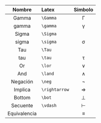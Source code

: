 
|    Nombre    | Latex         | Simbolo |
| :----------: | :------------ | :-----: |
|    Gamma     | `\Gamma`      |    Γ    |
|    gamma     | `\gamma`      |    γ    |
|    Sigma     | `\Sigma`      |         |
|    sigma     | `\sigma`      |    σ    |
|     Tau      | `\Tau`        |         |
|     tau      | `\tau`        |    τ    |
|      Or      | `\lor`        |    ∨    |
|     And      | `\land`       |    ∧    |
|   Negación   | `\neg`        |    ¬    |
|   Implica    | `\rightarrow` |    ⇒    |
|    Bottom    | `\bot`        |    ⊥    |
|   Secuente   | `\vdash`      |    ⊢    |
| Equivalencia |               |    ≡    |
